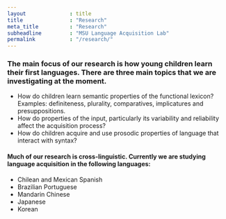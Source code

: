```yaml
---
layout              : title
title               : "Research"
meta_title          : "Research"
subheadline         : "MSU Language Acquisition Lab"
permalink           : "/research/"
---
```


### The main focus of our research is how young children learn their first languages. There are three main topics that we are investigating at the moment.

-   How do children learn semantic properties of the functional lexicon?
    Examples: definiteness, plurality, comparatives, implicatures and presuppositions.
-   How do properties of the input, particularly its variability and reliability affect the acquisition process?
-   How do children acquire and use prosodic properties of language that interact with syntax?

#### Much of our research is cross-linguistic.  Currently we are studying language acquisition in the following languages:

-   Chilean and Mexican Spanish
-   Brazilian Portuguese
-   Mandarin Chinese
-   Japanese
-   Korean
